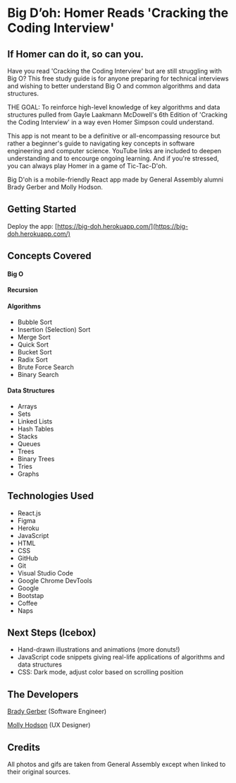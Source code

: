 # Big D’oh: Homer Reads 'Cracking the Coding Interview'

## If Homer can do it, so can you.

Have you read 'Cracking the Coding Interview' but are still struggling with Big O? This free study guide is for anyone preparing for technical interviews and wishing to better understand Big O and common algorithms and data structures.

THE GOAL: To reinforce high-level knowledge of key algorithms and data structures pulled from Gayle Laakmann McDowell's 6th Edition of 'Cracking the Coding Interview' in a way even Homer Simpson could understand.

This app is not meant to be a definitive or all-encompassing resource but rather a beginner's guide to navigating key concepts in software engineering and computer science. YouTube links are included to deepen understanding and to encourge ongoing learning. And if you're stressed, you can always play Homer in a game of Tic-Tac-D'oh.

Big D'oh is a mobile-friendly React app made by General Assembly alumni Brady Gerber and Molly Hodson.

## Getting Started

Deploy the app: [https://big-doh.herokuapp.com/](https://big-doh.herokuapp.com/)

## Concepts Covered

#### Big O

#### Recursion

#### Algorithms

- Bubble Sort
- Insertion (Selection) Sort
- Merge Sort
- Quick Sort
- Bucket Sort
- Radix Sort
- Brute Force Search
- Binary Search

#### Data Structures

- Arrays
- Sets
- Linked Lists
- Hash Tables
- Stacks
- Queues
- Trees
- Binary Trees
- Tries
- Graphs

## Technologies Used

- React.js
- Figma
- Heroku
- JavaScript
- HTML
- CSS
- GitHub
- Git
- Visual Studio Code
- Google Chrome DevTools
- Google
- Bootstap
- Coffee
- Naps

## Next Steps (Icebox)

- Hand-drawn illustrations and animations (more donuts!)
- JavaScript code snippets giving real-life applications of algorithms and data structures
- CSS: Dark mode, adjust color based on scrolling position

## The Developers

[Brady Gerber](https://github.com/bg-write) (Software Engineer)

[Molly Hodson](https://www.mollyhodson.online/) (UX Designer)

## Credits

All photos and gifs are taken from General Assembly except when linked to their original sources.
